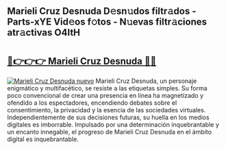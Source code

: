 ## Marieli Cruz Desnuda D𝚎sn𝚞dos filtr𝚊dos - Parts-xYE Vid𝚎os f𝚘tos - N𝚞evas filtr𝚊ciones atr𝚊ctivas O4ItH

# <h2><a href="http://mb480t.tromn.icu/?c=Marieli+Cruz+Desnuda">🔗👉👉👉 Marieli Cruz Desnuda 🔗🔗</a></h2>

[![Marieli Cruz Desnuda nuevo](https://i.imgur.com/pEAQMta.gif)](http://mb480t.tromn.icu/?c=Marieli+Cruz+Desnuda)
Marieli Cruz Desnuda, un personaje enigmático y multifacético, se resiste a las etiquetas simples. Su forma poco convencional de crear una presencia en línea ha magnetizado y ofendido a los espectadores, encendiendo debates sobre el consentimiento, la privacidad y la esencia de las sociedades virtuales. Independientemente de sus decisiones futuras, su huella en los medios digitales es imborrable. Impulsado por una determinación inquebrantable y un encanto innegable, el progreso de Marieli Cruz Desnuda en el ámbito digital es inquebrantable.
